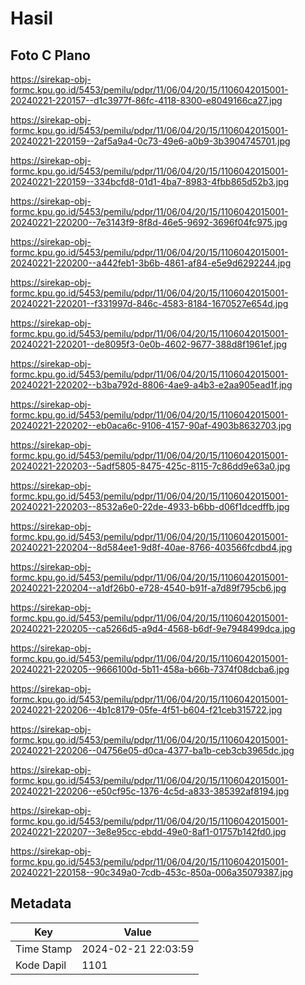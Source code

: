 # Hasil

## Foto C Plano

https://sirekap-obj-formc.kpu.go.id/5453/pemilu/pdpr/11/06/04/20/15/1106042015001-20240221-220157--d1c3977f-86fc-4118-8300-e8049166ca27.jpg

https://sirekap-obj-formc.kpu.go.id/5453/pemilu/pdpr/11/06/04/20/15/1106042015001-20240221-220159--2af5a9a4-0c73-49e6-a0b9-3b3904745701.jpg

https://sirekap-obj-formc.kpu.go.id/5453/pemilu/pdpr/11/06/04/20/15/1106042015001-20240221-220159--334bcfd8-01d1-4ba7-8983-4fbb865d52b3.jpg

https://sirekap-obj-formc.kpu.go.id/5453/pemilu/pdpr/11/06/04/20/15/1106042015001-20240221-220200--7e3143f9-8f8d-46e5-9692-3696f04fc975.jpg

https://sirekap-obj-formc.kpu.go.id/5453/pemilu/pdpr/11/06/04/20/15/1106042015001-20240221-220200--a442feb1-3b6b-4861-af84-e5e9d6292244.jpg

https://sirekap-obj-formc.kpu.go.id/5453/pemilu/pdpr/11/06/04/20/15/1106042015001-20240221-220201--f331997d-846c-4583-8184-1670527e654d.jpg

https://sirekap-obj-formc.kpu.go.id/5453/pemilu/pdpr/11/06/04/20/15/1106042015001-20240221-220201--de8095f3-0e0b-4602-9677-388d8f1961ef.jpg

https://sirekap-obj-formc.kpu.go.id/5453/pemilu/pdpr/11/06/04/20/15/1106042015001-20240221-220202--b3ba792d-8806-4ae9-a4b3-e2aa905ead1f.jpg

https://sirekap-obj-formc.kpu.go.id/5453/pemilu/pdpr/11/06/04/20/15/1106042015001-20240221-220202--eb0aca6c-9106-4157-90af-4903b8632703.jpg

https://sirekap-obj-formc.kpu.go.id/5453/pemilu/pdpr/11/06/04/20/15/1106042015001-20240221-220203--5adf5805-8475-425c-8115-7c86dd9e63a0.jpg

https://sirekap-obj-formc.kpu.go.id/5453/pemilu/pdpr/11/06/04/20/15/1106042015001-20240221-220203--8532a6e0-22de-4933-b6bb-d06f1dcedffb.jpg

https://sirekap-obj-formc.kpu.go.id/5453/pemilu/pdpr/11/06/04/20/15/1106042015001-20240221-220204--8d584ee1-9d8f-40ae-8766-403566fcdbd4.jpg

https://sirekap-obj-formc.kpu.go.id/5453/pemilu/pdpr/11/06/04/20/15/1106042015001-20240221-220204--a1df26b0-e728-4540-b91f-a7d89f795cb6.jpg

https://sirekap-obj-formc.kpu.go.id/5453/pemilu/pdpr/11/06/04/20/15/1106042015001-20240221-220205--ca5266d5-a9d4-4568-b6df-9e7948499dca.jpg

https://sirekap-obj-formc.kpu.go.id/5453/pemilu/pdpr/11/06/04/20/15/1106042015001-20240221-220205--9666100d-5b11-458a-b66b-7374f08dcba6.jpg

https://sirekap-obj-formc.kpu.go.id/5453/pemilu/pdpr/11/06/04/20/15/1106042015001-20240221-220206--4b1c8179-05fe-4f51-b604-f21ceb315722.jpg

https://sirekap-obj-formc.kpu.go.id/5453/pemilu/pdpr/11/06/04/20/15/1106042015001-20240221-220206--04756e05-d0ca-4377-ba1b-ceb3cb3965dc.jpg

https://sirekap-obj-formc.kpu.go.id/5453/pemilu/pdpr/11/06/04/20/15/1106042015001-20240221-220206--e50cf95c-1376-4c5d-a833-385392af8194.jpg

https://sirekap-obj-formc.kpu.go.id/5453/pemilu/pdpr/11/06/04/20/15/1106042015001-20240221-220207--3e8e95cc-ebdd-49e0-8af1-01757b142fd0.jpg

https://sirekap-obj-formc.kpu.go.id/5453/pemilu/pdpr/11/06/04/20/15/1106042015001-20240221-220158--90c349a0-7cdb-453c-850a-006a35079387.jpg


## Metadata

| Key        | Value               |
| ---------- | ------------------- |
| Time Stamp | 2024-02-21 22:03:59 |
| Kode Dapil | 1101                |



